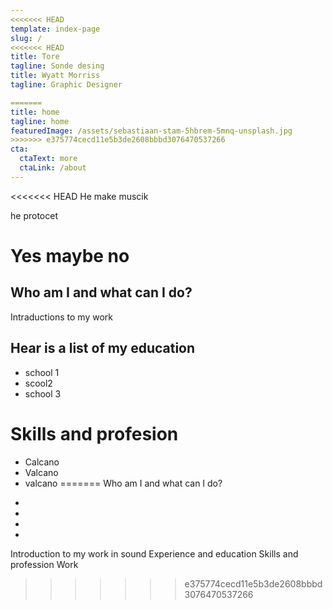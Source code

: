 ```yaml
---
<<<<<<< HEAD
template: index-page
slug: /
<<<<<<< HEAD
title: Tore
tagline: Sonde desing
title: Wyatt Morriss
tagline: Graphic Designer

=======
title: home
tagline: home
featuredImage: /assets/sebastiaan-stam-5hbrem-5mnq-unsplash.jpg
>>>>>>> e375774cecd11e5b3de2608bbbd3076470537266
cta:
  ctaText: more
  ctaLink: /about
---
```

<<<<<<< HEAD
He make muscik

he protocet

**Yes maybe no**
=======


## Who am I and what can I do?

Intraductions to my work

## Hear is a list of my education

* school 1
* scool2
* school 3



# Skills and profesion

* Calcano
* Valcano
* valcano
=======
Who am I and what can I do?
-
-
-
-
Introduction to my work in sound
Experience and education
Skills and profession
Work
>>>>>>> e375774cecd11e5b3de2608bbbd3076470537266
